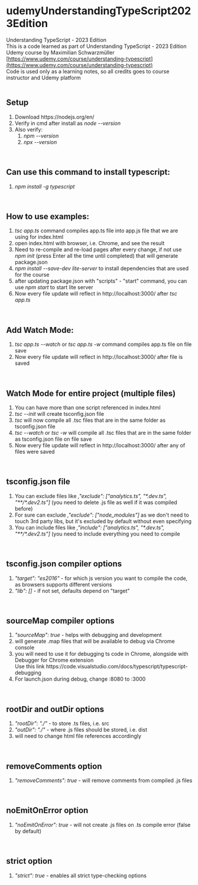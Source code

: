 # udemyUnderstandingTypeScript2023Edition

Understanding TypeScript - 2023 Edition<br />
This is a code learned as part of Understanding TypeScript - 2023 Edition Udemy course by Maximilian Schwarzmüller<br />
[https://www.udemy.com/course/understanding-typescript](https://www.udemy.com/course/understanding-typescript)<br />
Code is used only as a learning notes, so all credits goes to course instructor and Udemy platform<br />
<br />

## Setup

<ol>
<li> Download https://nodejs.org/en/ </li>
<li> Verify in cmd after install as <em>node --version</em> </li>
<li> Also verify:
<ol>
<li><em>npm --version</em> </li>
<li><em>npx --version</em> </li>
</ol>
</li>
</ol>
<br />
<h2>Can use this command to install typescript:</h2>
<ol>
<li><em>npm install -g typescript</em></li>
</ol>
<br />
<h2>How to use examples:</h2>
<ol>
<li><em>tsc app.ts</em> command compiles app.ts file into app.js file that we are using for index.html</li>
<li>open index.html with browser, i.e. Chrome, and see the result</li>
<li>Need to re-compile and re-load pages after every change, if not use <em>npm init</em> (press Enter all the time until completed) that will generate package.json</li>
<li><em>npm install --save-dev lite-server</em> to install dependencies that are used for the course</li>
<li>after updating package.json with "scripts" - "start" command, you can use <em>npm start</em> to start lite server</li>
<li>Now every file update will reflect in http://localhost:3000/ after <em>tsc app.ts</em></li>
</ol>
<br />
<h2>Add Watch Mode:</h2>
<ol>
<li><em>tsc app.ts --watch</em> or <em>tsc app.ts -w</em> command compiles app.ts file on file save</li>
<li>Now every file update will reflect in http://localhost:3000/ after file is saved</li>
</ol>
<br />
<h2>Watch Mode for entire project (multiple files)</h2>
<ol>
<li>You can have more than one script referenced in index.html</li>
<li><em>tsc --init</em> will create tsconfig.json file</li>
<li><em>tsc</em> will now compile all .tsc files that are in the same folder as tsconfig.json file</li>
<li><em>tsc --watch</em> or <em>tsc -w</em> will compile all .tsc files that are in the same folder as tsconfig.json file on file save</li>
<li>Now every file update will reflect in http://localhost:3000/ after any of files were saved</li>
</ol>
<br />
<h2>tsconfig.json file</h2>
<ol>
<li>You can exclude files like <em>,"exclude": ["analytics.ts", "*.dev.ts", "**/*.dev2.ts"]</em> (you need to delete .js file as well if it was compiled before)</li>
<li>For sure can exclude <em>,"exclude": ["node_modules"]</em> as we don't need to touch 3rd party libs, but it's excluded by default without even specifying</li>
<li>You can include files like <em>,"include": ["analytics.ts", "*.dev.ts", "**/*.dev2.ts"]</em> (you need to include everything you need to compile</li>
</ol>
<br />
<h2>tsconfig.json compiler options</h2>
<ol>
<li><em>"target": "es2016"</em> - for which js version you want to compile the code, as browsers supports different versions</li>
<li><em>"lib": []</em> - if not set, defaults depend on "target"</li>
</ol>
<br />
<h2>sourceMap compiler options</h2>
<ol>
<li><em>"sourceMap": true</em> - helps with debugging and development</li>
<li>will generate .map files that will be available to debug via Chrome console</li>
<li>you will need to use it for debugging ts code in Chrome, alongside with Debugger for Chrome extension
<br />
Use this link https://code.visualstudio.com/docs/typescript/typescript-debugging</li>
<li>For launch.json during debug, change :8080 to :3000</li>
</ol>
<br />
<h2>rootDir and outDir options</h2>
<ol>
<li><em>"rootDir": "./"</em> - to store .ts files, i.e. src</li>
<li><em>"outDir": "./"</em> - where .js files should be stored, i.e. dist</li>
<li>will need to change html file references accordingly</li>
</ol>
<br />
<h2>removeComments option</h2>
<ol>
<li><em>"removeComments": true</em> - will remove comments from compiled .js files</li>
</ol>
<br />
<h2>noEmitOnError option</h2>
<ol>
<li><em>"noEmitOnError": true</em> - will not create .js files on .ts compile error (false by default)</li>
</ol>
<br />
<h2>strict option</h2>
<ol>
<li><em> "strict": true</em> - enables all strict type-checking options</li>
</ol>
